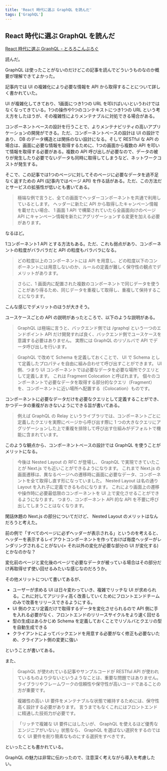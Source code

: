 ```yaml
---
title: 'React 時代に選ぶ GraphQL を読んだ'
tags: ['GraphQL']
---
```


## React 時代に選ぶ GraphQL を読んだ

[React 時代に選ぶ GraphQL \- とろろこんぶろぐ](https://oisham.hatenablog.com/entry/2022/07/11/033508)

読んだ。

GraphQL は使ったことがないのだけどこの記事を読んでどういうものなのか概要が理解できてよかった。

記事内では UI の複雑化により必要な情報を API から取得することについて詳しく書かれていた。

UI が複雑化してきており、1画面につき1つの URL を叩けばいいというわけではなくなってきている。1つの操作や1つのコンテキストにつき1つの URL という考え方をしたほうが、その複雑性によりメンテナブルに対処できる場合がある。

コンポーネントベースの設計を行うことで、よりメンテナビリティの高いアプリケーションの開発ができる。ただ、コンポーネントベースの設計は UI の設計であり、 DB のデータ構造とは関係のない設計になる。そして RESTful な API の場合は、画面に必要な情報を取得するために、1つの画面から複数の API を叩いて情報を取得する必要がある。複数の API 呼び出しが必要なので、データの被りが発生したり必要でないデータも同時に取得してしまうなど、ネットワークコストが発生する。

そこで、この記事では1つのページに対してそのページに必要なデータを過不足なく返すための API (記事内ではページ API) を作る話がある。ただ、この方法だとサービスの拡張性が低いとも書いてある。

> 極端な例で言うと、全ての画面でヘッダーコンポーネントを共通で利用しているとします。 ヘッダーに新たに API から取得したキャンペーン情報を載せたい場合、 1 画面 1 API で構築されていたら全画面向けのページ API にキャンペーン情報を新たにアグリゲーションする変更を加える必要があります。

なるほど。

1コンポーネント1 API とする方法もある。ただ、これも弱点があり、コンポーネントの粒度がバラバラだと API の粒度もバラバラになる。

> どの粒度以上のコンポーネントには API を用意し、どの粒度以下のコンポーネントには用意しないのか、ルールの定義が難しく保守性の観点でデメリットがあります。

> さらに、1 画面内に配置された複数のコンポーネントで同じデータを使うことがあり得るため、同じデータを重複して取得し、重複して保持することになります。

こんな感じでデメリットのほうが大きそう。

ユースケースごとの API の説明があったところで、以下のような説明がある。

> GraphQL は極端に言うと、バックエンド側では /graphql という一つのエンドポイント API だけ開発すれば良く、バックエンド側でユースケースを意識する必要はありません。 実際には GraphQL のリゾルバで API でデータ呼び出しを行います。

> GraphQL で改めて Schema を定義しておくことで、 UI で Schema として定義したプロパティを自由に組み合わせて呼び出すことができます。 UI 側、つまり UI コンポーネントでは必要なデータを必要な場所でクエリとして定義します。 これは Fragment Colocation と呼ばれます。 個々のコンポーネントで必要なデータを取得する部分的なクエリ（Fragment）を、コンポーネントに近い場所へ配置する（Colocation）ものです。

コンポーネントに必要なデータだけを必要なクエリとして定義することができ、かつデータの重複がおきないようにできる旨が書いてある。

> 例えば GraphQL の Relay というライブラリでは、コンポーネントごとに定義したクエリを実際にページから呼び出す際に 1 つの大きなクエリにアグリゲーションした上で重複を排除して呼び出す仕組みがデフォルトで機能に含まれています。

このような観点から、コンポーネントベースの設計では GraphQL を使うことがメリットになる。

> 今後は Nested Layout の RFC が登場し、 GraphQL で実現できていたことが Next.js でも近いことができるようになります。 これまで Next.js の画面遷移は、異なるページへの遷移時に画面に必要なデータ、コンポーネントを全て取得し直す形になっていました。 Nested Layout は名の通り Layout を入れ子に定義できるものになります。 これにより画面上の遷移や操作時に必要最低限のコンポーネントを UI 上で変化させることができるようになります。 つまり、コンポーネント API 的な API を不要に呼び出してしまうことはなくなります。

閑話休題の Next.js の部分についてだけど、 Nested Layout のメリットはなんだろうと考えた。

前の例で「すべてのページに必ずヘッダーが表示される」というのを考えると、ヘッダーを表示するレイアウトコンポーネントを作っておけば毎度ヘッダーがレンダリングされることがない(= それ以外の変化が必要な部分の UI が変化する)とかなのかな？

変化前のページと変化後のページで必要なデータが被っている場合はその部分だけ再取得せず使い回せるみたいな感じなのだろうか。

その他メリットについて書いてあるが、

- ユーザーが求める UI は日々変わっていき、複雑でリッチな UI が求められる。これに対してアジリティ高く改善していくためにフロントエンドチームのみで改善をリリースできるようにする。
- UI 側のクエリ定義だけで取得するデータを変化させられるので API 側に手を入れる必要がなく、フロントエンドのリリースサイクルをより速く回せる
- 型の生成はあらかじめ Schema を定義しておくことでリゾルバとクエリの型を自動生成できる
- クライアントによってバックエンドを用意する必要がなく修正も必要ないため、クライアント側の変更に強い

ということが書いてある。

また、

> GraphQL が使われている記事やサンプルコードが RESTful API が使われているものより少ないというようなことは、重要な問題ではありません。 ライブラリやフレームワークの信頼性や保守性が高いコードであることの方が重要です。

> 複雑性の高い UI 要件をメンテナブルな状態で維持するためには、保守性高く設計する必要があります。 言うまでもなくこれにはフロントエンドに精通した技術力が必要です。

> 「リッチで複雑な UI 要件にはしたいが、 GraphQL を使えるほど優秀なエンジニアがいない」状態なら、 GraphQL を選ばない選択をするのではなく UI 要件を削り簡素なものにする選択をすべきです。

といったことも書かれている。

GraphQL の魅力は非常に伝わったので、注意深く考えながら導入を考慮したい。
